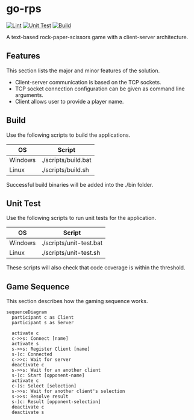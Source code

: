 # go-rps

[![Lint](https://github.com/toivjon/go-rps/actions/workflows/lint.yml/badge.svg?branch=main)](https://github.com/toivjon/go-rps/actions/workflows/lint.yml)
[![Unit Test](https://github.com/toivjon/go-rps/actions/workflows/unit-test.yml/badge.svg?branch=main)](https://github.com/toivjon/go-rps/actions/workflows/unit-test.yml)
[![Build](https://github.com/toivjon/go-rps/actions/workflows/build.yml/badge.svg?branch=main)](https://github.com/toivjon/go-rps/actions/workflows/build.yml)

A text-based rock-paper-scissors game with a client-server architecture.

## Features

This section lists the major and minor features of the solution.

- Client-server communication is based on the TCP sockets.
- TCP socket connection configuration can be given as command line arguments.
- Client allows user to provide a player name.

## Build

Use the following scripts to build the applications.

| OS      | Script              |
| ------- | ------------------- |
| Windows | ./scripts/build.bat |
| Linux   | ./scripts/build.sh  |

Successful build binaries will be added into the ./bin folder.

## Unit Test

Use the following scripts to run unit tests for the application.

| OS      | Script                  |
| ------- | ----------------------- |
| Windows | ./scripts/unit-test.bat |
| Linux   | ./scripts/unit-test.sh  |

These scripts will also check that code coverage is within the threshold.

## Game Sequence

This section describes how the gaming sequence works.

```mermaid
sequenceDiagram
  participant c as Client
  participant s as Server

  activate c
  c->>s: Connect [name]
  activate s
  s->>s: Register Client [name]
  s-)c: Connected
  c->>c: Wait for server
  deactivate c
  s->>s: Wait for an another client
  s-)c: Start [opponent-name]
  activate c
  c-)s: Select [selection]
  s->>s: Wait for another client's selection
  s->>s: Resolve result
  s-)c: Result [opponent-selection]
  deactivate c
  deactivate s
```
